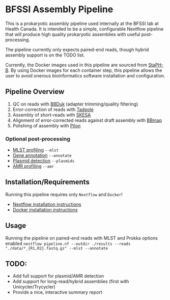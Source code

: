 # BFSSI Assembly Pipeline

This is a prokaryotic assembly pipeline used internally at the BFSSI lab at Health Canada.
It is intended to be a simple, configurable Nextflow pipeline that will produce high
quality prokaryotic assemblies with useful post-processing.

The pipeline currently only expects paired-end reads, though hybrid assembly support is on the TODO list.

Currently, the Docker images used in this pipeline are sourced from
[StaPH-B](https://hub.docker.com/r/staphb/). By using Docker images for each container step, 
this pipeline allows the user to avoid onerous bioinformatics software 
installation and configuration. 

## Pipeline Overview

1. QC on reads with [BBDuk](https://jgi.doe.gov/data-and-tools/bbtools/bb-tools-user-guide/bbduk-guide/) (adapter trimming/quality filtering)
2. Error-correction of reads with [Tadpole](https://jgi.doe.gov/data-and-tools/bbtools/bb-tools-user-guide/tadpole-guide/)
3. Assembly of short-reads with [SKESA](https://github.com/ncbi/SKESA)
4. Alignment of error-corrected reads against draft assembly with [BBmap](https://jgi.doe.gov/data-and-tools/bbtools/bb-tools-user-guide/bbmap-guide/)
5. Polishing of assembly with [Pilon](https://github.com/broadinstitute/pilon/wiki)

### Optional post-processing
- [MLST profiling](https://github.com/tseemann/mlst) `--mlst`
- [Gene annotation](https://github.com/tseemann/prokka) `--annotate`
- [Plasmid detection](https://github.com/phac-nml/mob-suite) `--plasmids`
- [AMR profiling](https://github.com/phac-nml/staramr) `--amr`

## Installation/Requirements
Running this pipeline requires only `Nextflow` and `Docker`!

- [Nextflow installation instructions](https://www.nextflow.io/)
- [Docker installation instructions](https://www.digitalocean.com/community/tutorials/how-to-install-and-use-docker-on-ubuntu-18-04)

## Usage

Running the pipeline on paired-end reads with MLST and Prokka options enabled
`nextflow pipeline.nf --outdir ./results --reads "./data/*_{R1,R2}.fastq.gz" --mlst --annotate `

## TODO:
- Add full support for plasmid/AMR detection
- Add support for long-read/hybrid assemblies (first with Unicycler/Trycycler)
- Provide a nice, interactive summary report